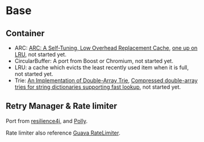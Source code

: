 # Base

## Container

* ARC: [ARC: A Self-Tuning, Low Overhead Replacement Cache](https://www.usenix.org/conference/fast-03/arc-self-tuning-low-overhead-replacement-cache), [one up on LRU](https://www.usenix.org/publications/login/august-2003-volume-28-number-4/one-lru), not started yet.
* CircularBuffer: A port from Boost or Chromium, not started yet.
* LRU: a cache which evicts the least recently used item when it is full, not started yet.
* Trie: [An Implementation of Double-Array Trie](https://linux.thai.net/~thep/datrie/datrie.html), [Compressed double-array tries for string dictionaries supporting fast lookup](https://link.springer.com/article/10.1007/s10115-016-0999-8), not started yet.

## Retry Manager & Rate limiter

Port from [resilience4j](https://resilience4j.readme.io/), and [Polly](https://github.com/App-vNext/Polly).

Rate limiter also reference [Guava RateLimiter](https://github.com/google/guava/blob/v31.1/guava/src/com/google/common/util/concurrent/RateLimiter.java).
